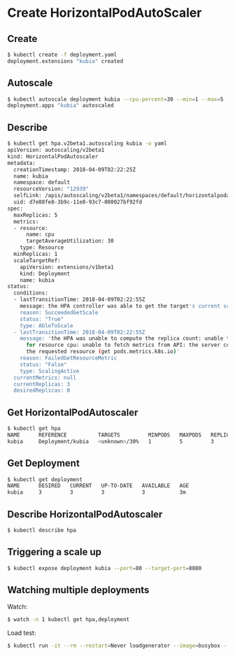 # Create HorizontalPodAutoScaler

## Create

```bash
$ kubectl create -f deployment.yaml
deployment.extensions "kubia" created
```

## Autoscale

```bash
$ kubectl autoscale deployment kubia --cpu-percent=30 --min=1 --max=5
deployment.apps "kubia" autoscaled
```

## Describe

```bash
$ kubectl get hpa.v2beta1.autoscaling kubia -o yaml
apiVersion: autoscaling/v2beta1
kind: HorizontalPodAutoscaler
metadata:
  creationTimestamp: 2018-04-09T02:22:25Z
  name: kubia
  namespace: default
  resourceVersion: "12939"
  selfLink: /apis/autoscaling/v2beta1/namespaces/default/horizontalpodautoscalers/kubia
  uid: d7e08fe8-3b9c-11e8-93c7-080027bf92fd
spec:
  maxReplicas: 5
  metrics:
  - resource:
      name: cpu
      targetAverageUtilization: 30
    type: Resource
  minReplicas: 1
  scaleTargetRef:
    apiVersion: extensions/v1beta1
    kind: Deployment
    name: kubia
status:
  conditions:
  - lastTransitionTime: 2018-04-09T02:22:55Z
    message: the HPA controller was able to get the target's current scale
    reason: SucceededGetScale
    status: "True"
    type: AbleToScale
  - lastTransitionTime: 2018-04-09T02:22:55Z
    message: 'the HPA was unable to compute the replica count: unable to get metrics
      for resource cpu: unable to fetch metrics from API: the server could not find
      the requested resource (get pods.metrics.k8s.io)'
    reason: FailedGetResourceMetric
    status: "False"
    type: ScalingActive
  currentMetrics: null
  currentReplicas: 3
  desiredReplicas: 0
```

## Get HorizontalPodAutoscaler

```bash
$ kubectl get hpa
NAME      REFERENCE          TARGETS         MINPODS   MAXPODS   REPLICAS   AGE
kubia     Deployment/kubia   <unknown>/30%   1         5         3          2m
```

## Get Deployment

```bash
$ kubectl get deployment
NAME      DESIRED   CURRENT   UP-TO-DATE   AVAILABLE   AGE
kubia     3         3         3            3           3m
```

## Describe HorizontalPodAutoscaler

```bash
$ kubectl describe hpa
```


## Triggering a scale up

```bash
$ kubectl expose deployment kubia --port=80 --target-port=8080
```

## Watching multiple deployments


Watch:

```bash
$ watch -n 1 kubectl get hpa,deployment
```

Load test:

```bash
$ kubectl run -it --rm --restart=Never loadgenerator --image=busybox -- sh -c "while true; do wget -O - -q http://kubia.default; done"
```